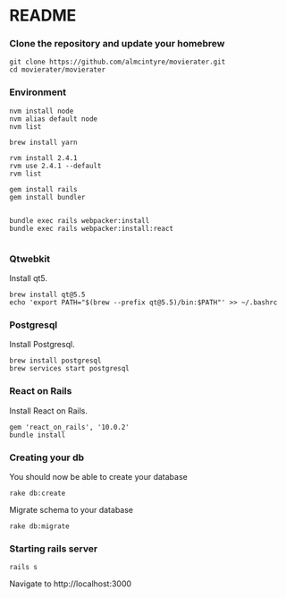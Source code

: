 # README

### Clone the repository and update your homebrew
```
git clone https://github.com/almcintyre/movierater.git
cd movierater/movierater
```

### Environment

```
nvm install node                
nvm alias default node          
nvm list                       

brew install yarn

rvm install 2.4.1               
rvm use 2.4.1 --default         
rvm list                        

gem install rails
gem install bundler


bundle exec rails webpacker:install
bundle exec rails webpacker:install:react


```

### Qtwebkit

Install qt5.
```
brew install qt@5.5
echo 'export PATH="$(brew --prefix qt@5.5)/bin:$PATH"' >> ~/.bashrc
```

### Postgresql

Install Postgresql.
```
brew install postgresql
brew services start postgresql
```

### React on Rails

Install React on Rails.
```
gem 'react_on_rails', '10.0.2'
bundle install
```

### Creating your db

You should now be able to create your database
```
rake db:create
```
Migrate schema to your database
```
rake db:migrate
```

### Starting rails server
```
rails s
```
Navigate to http://localhost:3000
